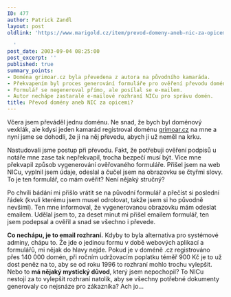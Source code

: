```yaml
---
ID: 477
author: Patrick Zandl
layout: post
oldlink: 'https://www.marigold.cz/item/prevod-domeny-aneb-nic-za-opicemi

  '
post_date: 2003-09-04 08:25:00
post_excerpt: ''
published: true
summary_points:
- Doména grimoar.cz byla převedena z autora na původního kamaráda.
- Překvapením byl proces generování formuláře pro ověření převodu domény.
- Formulář se negeneroval přímo, ale posílal se e-mailem.
- Autor nechápe zastaralé e-mailové rozhraní NICu pro správu domén.
title: Převod domény aneb NIC za opicemi?
---
```


<p>
Včera jsem převáděl jednu doménu. Ne snad, že bych byl doménový vexklák, ale kdysi jeden kamarád registroval doménu <A href="http://www.grimoar.cz/" target=_blank>grimoar.cz</A> na mne a nyní jsme se dohodli, že ji na něj převedu, abych ji už neměl na krku. </p>

<p>
Nastudovali jsme postup při převodu. Fakt, že potřebuji ověření podpisů u notáře mne zase tak nepřekvapil, trocha bezpečí musí být. Více mne překvapil způsob vygenerování ověřovaného formuláře. Přišel jsem na web NICu, vyplnil jsem údaje, odeslal a čučel jsem na obrazovku se čtyřmi slovy. To je ten formulář, co mám ověřit? Není nějaký stručný?</p>

<p>
Po chvíli bádání mi přišlo vrátit se na původní formulář a přečíst si poslední řádek (kvuli kterému jsem musel odrolovat, takže jsem si ho původně nevšiml). Ten mne informoval, že vygenerovanou obrazovku mám odeslat emailem. Udělal jsem to, za deset minut mi přišel emailem formulář, ten jsem podepsal a ověřil a snad se všechno i převede. </p>

<p>
<STRONG>Co nechápu, je to email rozhraní.</STRONG> Kdyby to byla alternativa pro systémové adminy, chápu to. Že jde o jedinou formu v době webových aplikací a formulářů, mi nějak do hlavy nejde. Pokud je v doméně .cz registrováno přes 140 000 domén, při ročním udržovacím poplatku téměř 900 Kč je to už dost peněz na to, aby se od roku 1996 to rozhraní mohlo trochu vylepšit. Nebo to <STRONG>má nějaký mystický důvod</STRONG>, který jsem nepochopil? To NICu nestojí za to vylepšit rozhraní natolik, aby se všechny potřebné dokumenty generovaly co nejsnáze pro zákazníka? Ach jo...<BR></p>
